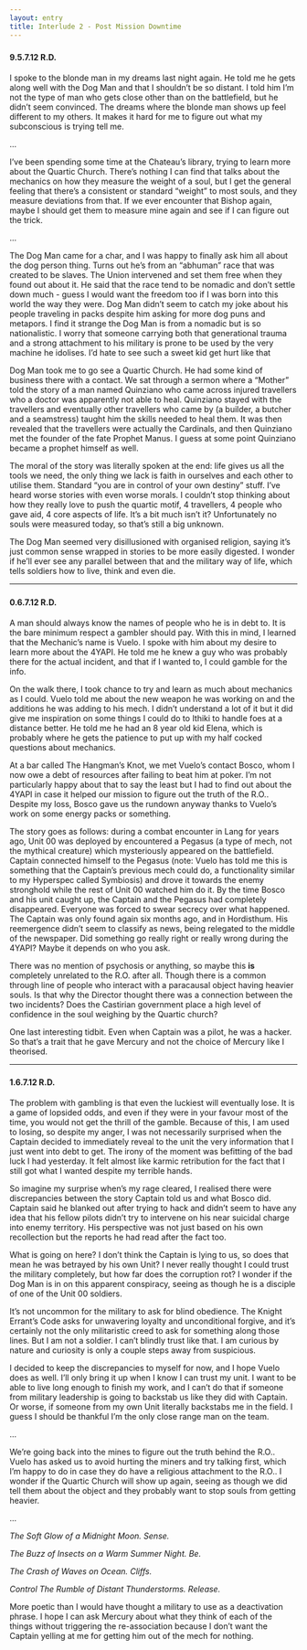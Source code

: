 ```yaml
---
layout: entry
title: Interlude 2 - Post Mission Downtime
---
```


<div class="header-row">
    <h3></h3>
    <h4>9.5.7.12 <span class="small-text">R.D.</span></h4>
</div>


I spoke to the blonde man in my dreams last night again. He told me he gets along well with the Dog Man and that I shouldn’t be so distant. I told him I’m not the type of man who gets close other than on the battlefield, but he didn’t seem convinced. The dreams where the blonde man shows up feel different to my others. It makes it hard for me to figure out what my subconscious is trying tell me. 

<div class="break">...</div>

I’ve been spending some time at the Chateau’s library, trying to learn more about the Quartic Church. There’s nothing I can find that talks about the mechanics on how they measure the weight of a soul, but I get the general feeling that there’s a consistent or standard “weight” to most souls, and they measure deviations from that. If we ever encounter that Bishop again, maybe I should get them to measure mine again and see if I can figure out the trick. 

<div class="break">...</div>
 
The Dog Man came for a char, and I was happy to finally ask him all about the dog person thing. Turns out he’s from an “abhuman” race that was created to be slaves. The Union intervened and set them free when they found out about it. He said that the race tend to be nomadic and don’t settle down much - guess I would want the freedom too if I was born into this world the way they were. Dog Man didn’t seem to catch my joke about his people traveling in packs despite him asking for more dog puns and metapors. I find it strange the Dog Man is from a nomadic but is so nationalistic. I worry that someone carrying both that generational trauma and a strong attachment to his military is prone to be used by the very machine he idolises. I’d hate to see such a sweet kid get hurt like that 

Dog Man took me to go see a Quartic Church. He had some kind of business there with a contact. We sat through a sermon where a “Mother” told the story of a man named Quinziano who came across injured travellers who a doctor was apparently not able to heal. Quinziano stayed with the travellers and eventually other travellers who came by (a builder, a butcher and a seamstress) taught him the skills needed to heal them. It was then revealed that the travellers were actually the Cardinals, and then Quinziano met the founder of the fate Prophet Manus. I guess at some point Quinziano became a prophet himself as well. 

The moral of the story was literally spoken at the end: life gives us all the tools we need, the only thing we lack is faith in ourselves and each other to utilise them. Standard “you are in control of your own destiny” stuff. I’ve heard worse stories with even worse morals. I couldn’t stop thinking about how they really love to push the quartic motif, 4 travellers, 4 people who gave aid, 4 core aspects of life. It’s a bit much isn’t it? Unfortunately no souls were measured today, so that’s still a big unknown. 

The Dog Man seemed very disillusioned with organised religion, saying it’s just common sense wrapped in stories  to be more easily digested. I wonder if he’ll ever see any parallel between that and the military way of life, which tells soldiers how to live, think and even die. 

<hr>

<div class="header-row">
    <h3></h3>
    <h4>0.6.7.12 <span class="small-text">R.D.</span></h4>
</div>

A man should always know the names of people who he is in debt to. It is the bare minimum respect a gambler should pay. With this in mind, I learned that the Mechanic’s name is Vuelo. I spoke with him about my desire to learn more about the 4YAPI. He told me he knew a guy who was probably there for the actual incident, and that if I wanted to, I could gamble for the info.

On the walk there, I took chance to try and learn as much about mechanics as I could. Vuelo told me about the new weapon he was working on and the additions he was adding to his mech. I didn’t understand a lot of it but it did give me inspiration on some things I could do to Ithiki to handle foes at a distance better. He told me he had an 8 year old kid Elena, which is probably where he gets the patience to put up with my half cocked questions about mechanics.

At a bar called The Hangman’s Knot, we met Vuelo’s contact Bosco, whom I now owe a debt of resources after failing to beat him at poker. I’m not particularly happy about that to say the least but I had to find out about the 4YAPI in case it helped our mission to figure out the truth of the R.O.. Despite my loss, Bosco gave us the rundown anyway thanks to Vuelo’s work on some energy packs or something.

The story goes as follows: during a combat encounter in Lang for years ago, Unit 00 was deployed by encountered a Pegasus (a type of mech, not the mythical creature) which mysteriously appeared on the battlefield. Captain connected himself to the Pegasus (note: Vuelo has told me this is something that the Captain’s previous mech could do, a functionality similar to my Hyperspec called Symbiosis) and drove it towards the enemy stronghold while the rest of Unit 00 watched him do it. By the time Bosco and his unit caught up, the Captain and the Pegasus had completely disappeared. Everyone was forced to swear secrecy over what happened. The Captain was only found again six months ago, and in Hordisthum. His reemergence didn’t seem to classify as news, being relegated to the middle of the newspaper. Did something go really right or really wrong during the 4YAPI? Maybe it depends on who you ask. 

There was no mention of psychosis or anything, so maybe this **is** completely unrelated to the R.O. after all. Though there is a common through line of people who interact with a paracausal object having heavier souls. Is that why the Director thought there was a connection between the two incidents? Does the Castirian government place a high level of confidence in the soul weighing by the Quartic church?

One last interesting tidbit. Even when Captain was a pilot, he was a hacker. So that’s a trait that he gave Mercury and not the choice of Mercury like I theorised. 

<hr>

<div class="header-row">
    <h3></h3>
    <h4>1.6.7.12 <span class="small-text">R.D.</span></h4>
</div>

The problem with gambling is that even the luckiest will eventually lose. It is a game of lopsided odds, and even if they were in your favour most of the time, you would not get the thrill of the gamble. Because of this, I am used to losing, so despite my anger, I was not necessarily surprised when the Captain decided to immediately reveal to the unit the very information that I just went into debt to get. The irony of the moment was befitting of the bad luck I had yesterday. It felt almost like karmic retribution for the fact that I still got what I wanted despite my terrible hands.

So imagine my surprise when’s my rage cleared, I realised there were discrepancies between the story Captain told us and what Bosco did. Captain said he blanked out after trying to hack and didn’t seem to have any idea that his fellow pilots didn’t try to intervene on his near suicidal charge into enemy territory. His perspective was not just based on his own recollection but the reports he had read after the fact too.

What is going on here? I don’t think the Captain is lying to us, so does that mean he was betrayed by his own Unit? I never really thought I could trust the military completely, but how far does the corruption rot? I wonder if the Dog Man is in on this apparent conspiracy, seeing as though he is a disciple of one of the Unit 00 soldiers. 

It’s not uncommon for the military to ask for blind obedience. The Knight Errant’s Code asks for unwavering loyalty and unconditional forgive, and it’s certainly not the only militaristic creed to ask for something along those lines. But I am not a soldier. I can’t blindly trust like that. I am curious by nature and curiosity is only a couple steps away from suspicious. 

I decided to keep the discrepancies to myself for now, and I hope Vuelo does as well. I’ll only bring it up when I know I can trust my unit. I want to be able to live long enough to finish my work, and I can’t do that if someone from military leadership is going to backstab us like they did with Captain. Or worse, if someone from my own Unit literally backstabs me in the field. I guess I should be thankful I’m the only close range man on the team. 

<div class="break">...</div>

We’re going back into the mines to figure out the truth behind the R.O.. Vuelo has asked us to avoid hurting the miners and try talking first, which I’m happy to do in case they do have a religious attachment to the R.O.. I wonder if the Quartic Church will show up again, seeing as though we did tell them about the object and they probably want to stop souls from getting heavier. 

<div class="break">...</div>

_The Soft Glow of a Midnight Moon. Sense._

_The Buzz of Insects on a Warm Summer Night. Be._

_The Crash of Waves on Ocean. Cliffs._

_Control The Rumble of Distant Thunderstorms. Release._

More poetic than I would have thought a military to use as a deactivation phrase. I hope I can ask Mercury about what they think of each of the things without triggering the re-association because I don’t want the Captain yelling at me for getting him out of the mech for nothing.